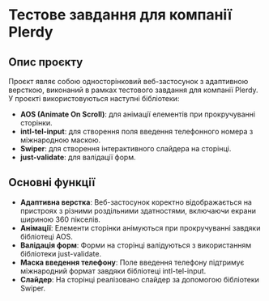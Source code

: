 # Тестове завдання для компанії Plerdy

## Опис проєкту

Проєкт являє собою односторінковий веб-застосунок з адаптивною версткою, виконаний в рамках тестового завдання для компанії Plerdy. У проєкті використовуються наступні бібліотеки:

- **AOS (Animate On Scroll)**: для анімації елементів при прокручуванні сторінки.
- **intl-tel-input**: для створення поля введення телефонного номера з міжнародною маскою.
- **Swiper**: для створення інтерактивного слайдера на сторінці.
- **just-validate**: для валідації форм.

## Основні функції

- **Адаптивна верстка**: Веб-застосунок коректно відображається на пристроях з різними роздільними здатностями, включаючи екрани шириною 360 пікселів.
- **Анімації**: Елементи сторінки анімуються при прокручуванні завдяки бібліотеці AOS.
- **Валідація форм**: Форми на сторінці валідуються з використанням бібліотеки just-validate.
- **Маска введення телефону**: Поле введення телефону підтримує міжнародний формат завдяки бібліотеці intl-tel-input.
- **Слайдер**: На сторінці реалізовано слайдер за допомогою бібліотеки Swiper.

